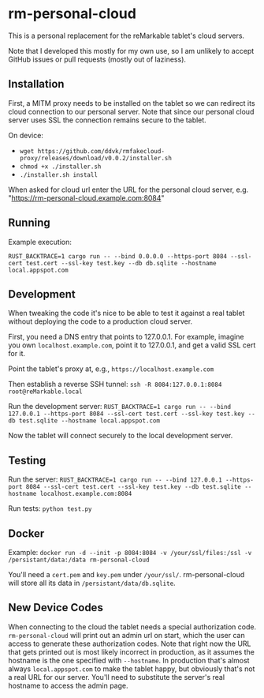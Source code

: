 # rm-personal-cloud

This is a personal replacement for the reMarkable tablet's cloud servers.

Note that I developed this mostly for my own use, so I am unlikely to accept GitHub issues or pull requests (mostly out of laziness).


## Installation

First, a MITM proxy needs to be installed on the tablet so we can redirect its cloud connection to our personal server.  Note that since our personal cloud server uses SSL the connection remains secure to the tablet.

On device:
* `wget https://github.com/ddvk/rmfakecloud-proxy/releases/download/v0.0.2/installer.sh`
* `chmod +x ./installer.sh`
* `./installer.sh install`

When asked for cloud url enter the URL for the personal cloud server, e.g. "https://rm-personal-cloud.example.com:8084"


## Running

Example execution:

`RUST_BACKTRACE=1 cargo run -- --bind 0.0.0.0 --https-port 8084 --ssl-cert test.cert --ssl-key test.key --db db.sqlite --hostname local.appspot.com`


## Development

When tweaking the code it's nice to be able to test it against a real tablet without deploying the code to a production cloud server.

First, you need a DNS entry that points to 127.0.0.1.  For example, imagine you own `localhost.example.com`, point it to 127.0.0.1, and get a valid SSL cert for it.

Point the tablet's proxy at, e.g., `https://localhost.example.com`

Then establish a reverse SSH tunnel: `ssh -R 8084:127.0.0.1:8084 root@reMarkable.local`

Run the development server: `RUST_BACKTRACE=1 cargo run -- --bind 127.0.0.1 --https-port 8084 --ssl-cert test.cert --ssl-key test.key --db test.sqlite --hostname local.appspot.com`

Now the tablet will connect securely to the local development server.


## Testing

Run the server: `RUST_BACKTRACE=1 cargo run -- --bind 127.0.0.1 --https-port 8084 --ssl-cert test.cert --ssl-key test.key --db test.sqlite --hostname localhost.example.com:8084`

Run tests: `python test.py`


## Docker

Example: `docker run -d --init -p 8084:8084 -v /your/ssl/files:/ssl -v /persistant/data:/data rm-personal-cloud`

You'll need a `cert.pem` and `key.pem` under `/your/ssl/`.  rm-personal-cloud will store all its data in `/persistant/data/db.sqlite`.


## New Device Codes

When connecting to the cloud the tablet needs a special authorization code.  `rm-personal-cloud` will print out an admin url on start, which the user can access to generate these authorization codes.  Note that right now the URL that gets printed out is most likely incorrect in production, as it assumes the hostname is the one specified with `--hostname`.  In production that's almost always `local.appspot.com` to make the tablet happy, but obviously that's not a real URL for our server.  You'll need to substitute the server's real hostname to access the admin page.